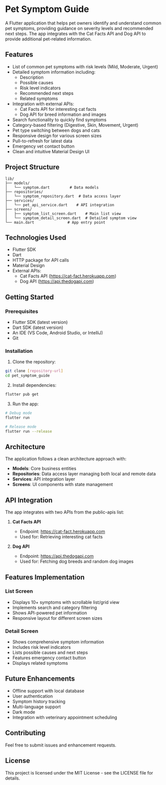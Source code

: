 # Pet Symptom Guide

A Flutter application that helps pet owners identify and understand common pet symptoms, providing guidance on severity levels and recommended next steps. The app integrates with the Cat Facts API and Dog API to provide additional pet-related information.

## Features

- List of common pet symptoms with risk levels (Mild, Moderate, Urgent)
- Detailed symptom information including:
  - Description
  - Possible causes
  - Risk level indicators
  - Recommended next steps
  - Related symptoms
- Integration with external APIs:
  - Cat Facts API for interesting cat facts
  - Dog API for breed information and images
- Search functionality to quickly find symptoms
- Category-based filtering (Digestive, Skin, Movement, Urgent)
- Pet type switching between dogs and cats
- Responsive design for various screen sizes
- Pull-to-refresh for latest data
- Emergency vet contact button
- Clean and intuitive Material Design UI

## Project Structure

```
lib/
├── models/
│   └── symptom.dart         # Data models
├── repositories/
│   └── symptom_repository.dart  # Data access layer
├── services/
│   └── pet_api_service.dart    # API integration
├── screens/
│   ├── symptom_list_screen.dart    # Main list view
│   └── symptom_detail_screen.dart  # Detailed symptom view
└── main.dart               # App entry point
```

## Technologies Used

- Flutter SDK
- Dart
- HTTP package for API calls
- Material Design
- External APIs:
  - Cat Facts API (https://cat-fact.herokuapp.com)
  - Dog API (https://api.thedogapi.com)

## Getting Started

### Prerequisites

- Flutter SDK (latest version)
- Dart SDK (latest version)
- An IDE (VS Code, Android Studio, or IntelliJ)
- Git

### Installation

1. Clone the repository:
```bash
git clone [repository-url]
cd pet_symptom_guide
```

2. Install dependencies:
```bash
flutter pub get
```

3. Run the app:
```bash
# Debug mode
flutter run

# Release mode
flutter run --release
```

## Architecture

The application follows a clean architecture approach with:

- **Models**: Core business entities
- **Repositories**: Data access layer managing both local and remote data
- **Services**: API integration layer
- **Screens**: UI components with state management

## API Integration

The app integrates with two APIs from the public-apis list:

1. **Cat Facts API**
   - Endpoint: https://cat-fact.herokuapp.com
   - Used for: Retrieving interesting cat facts

2. **Dog API**
   - Endpoint: https://api.thedogapi.com
   - Used for: Fetching dog breeds and random dog images

## Features Implementation

### List Screen
- Displays 10+ symptoms with scrollable list/grid view
- Implements search and category filtering
- Shows API-powered pet information
- Responsive layout for different screen sizes

### Detail Screen
- Shows comprehensive symptom information
- Includes risk level indicators
- Lists possible causes and next steps
- Features emergency contact button
- Displays related symptoms

## Future Enhancements

- Offline support with local database
- User authentication
- Symptom history tracking
- Multi-language support
- Dark mode
- Integration with veterinary appointment scheduling

## Contributing

Feel free to submit issues and enhancement requests.

## License

This project is licensed under the MIT License - see the LICENSE file for details.

